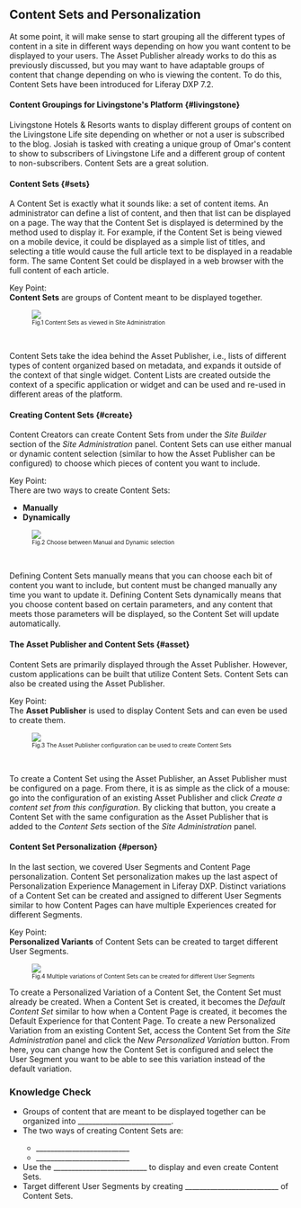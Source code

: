 ## Content Sets and Personalization

At some point, it will make sense to start grouping all the different types of content in a site in different ways depending on how you want content to be displayed to your users. The Asset Publisher already works to do this as previously discussed, but you may want to have adaptable groups of content that change depending on who is viewing the content. To do this, Content Sets have been introduced for Liferay DXP 7.2.

#### Content Groupings for Livingstone's Platform {#livingstone}

Livingstone Hotels & Resorts wants to display different groups of content on the Livingstone Life site depending on whether or not a user is subscribed to the blog. Josiah is tasked with creating a unique group of Omar's content to show to subscribers of Livingstone Life and a different group of content to non-subscribers. Content Sets are a great solution.

#### Content Sets {#sets}

A Content Set is exactly what it sounds like: a set of content items. An administrator can define a list of content, and then that list can be displayed on a page. The way that the Content Set is displayed is determined by the method used to display it. For example, if the Content Set is being viewed on a mobile device, it could be displayed as a simple list of titles, and selecting a title would cause the full article text to be displayed in a readable form. The same Content Set could be displayed in a web browser with the full content of each article.

<div class="key-point">
Key Point: <br />
<strong>Content Sets</strong> are groups of Content meant to be displayed together.
</div>

<figure>
	<img src="../images/content-sets.png" style="max-height:40%;" />
	<figcaption style="font-size: x-small">Fig.1 Content Sets as viewed in Site Administration</figcaption>
</figure>

<br />

Content Sets take the idea behind the Asset Publisher, i.e., lists of different types of content organized based on metadata, and expands it outside of the context of that single widget. Content Lists are created outside the context of a specific application or widget and can be used and re-used in different areas of the platform.

#### Creating Content Sets {#create}

Content Creators can create Content Sets from under the _Site Builder_ section of the _Site Administration_ panel. Content Sets can use either manual or dynamic content selection (similar to how the Asset Publisher can be configured) to choose which pieces of content you want to include.

<div class="key-point">
Key Point: <br />
There are two ways to create Content Sets:
<ul>
	<li><strong>Manually</strong></li>
	<li><strong>Dynamically</strong></li>
</ul>
</div>

<figure>
	<img src="../images/manual-dynamic.png" style="max-height:35%;" />
	<figcaption style="font-size: x-small">Fig.2 Choose between Manual and Dynamic selection</figcaption>
</figure>

<br />

Defining Content Sets manually means that you can choose each bit of content you want to include, but content must be changed manually any time you want to update it. Defining Content Sets dynamically means that you choose content based on certain parameters, and any content that meets those parameters will be displayed, so the Content Set will update automatically.

#### The Asset Publisher and Content Sets {#asset}

Content Sets are primarily displayed through the Asset Publisher. However, custom applications can be built that utilize Content Sets. Content Sets can also be created using the Asset Publisher. 

<div class="key-point">
Key Point: <br />
The <strong>Asset Publisher</strong> is used to display Content Sets and can even be used to create them.
</div>

<figure>
	<img src="../images/asset-publisher-create-sets.png" style="max-height:50%;" />
	<figcaption style="font-size: x-small">Fig.3 The Asset Publisher configuration can be used to create Content Sets</figcaption>
</figure>

<br />

To create a Content Set using the Asset Publisher, an Asset Publisher must be configured on a page. From there, it is as simple as the click of a mouse: go into the configuration of an existing Asset Publisher and click _Create a content set from this configuration_. By clicking that button, you create a Content Set with the same configuration as the Asset Publisher that is added to the _Content Sets_ section of the _Site Administration_ panel.

#### Content Set Personalization {#person}

In the last section, we covered User Segments and Content Page personalization. Content Set personalization makes up the last aspect of Personalization Experience Management in Liferay DXP. Distinct variations of a Content Set can be created and assigned to different User Segments similar to how Content Pages can have multiple Experiences created for different Segments.

<div class="key-point">
Key Point: <br />
<strong>Personalized Variants</strong> of Content Sets can be created to target different User Segments.
</div>

<figure>
	<img src="../images/personalized-variation.png" style="max-height:19%;" />
	<figcaption style="font-size: x-small">Fig.4 Multiple variations of Content Sets can be created for different User Segments</figcaption>
</figure>

To create a Personalized Variation of a Content Set, the Content Set must already be created. When a Content Set is created, it becomes the _Default Content Set_ similar to how when a Content Page is created, it becomes the Default Experience for that Content Page. To create a new Personalized Variation from an existing Content Set, access the Content Set from the _Site Administration_ panel and click the _New Personalized Variation_ button. From here, you can change how the Content Set is configured and select the User Segment you want to be able to see this variation instead of the default variation.

<div class="summary">
<h3>Knowledge Check</h3>
<ul>
  <li>Groups of content that are meant to be displayed together can be organized into __________________________.</li>
  <li>The two ways of creating Content Sets are:</li>
  <ul>
  	<li>__________________________</li>
  	<li>__________________________</li>
  </ul>
  <li>Use the __________________________ to display and even create Content Sets.</li>
  <li>Target different User Segments by creating __________________________ of Content Sets.</li>
</ul>
</div>

